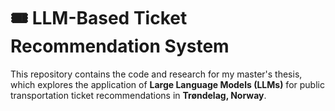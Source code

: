 # 🎟️ LLM-Based Ticket Recommendation System

This repository contains the code and research for my master's thesis, which explores the application of **Large Language Models (LLMs)** for public transportation ticket recommendations in **Trøndelag, Norway**. 